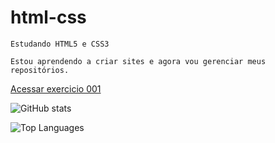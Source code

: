# html-css
    Estudando HTML5 e CSS3

    Estou aprendendo a criar sites e agora vou gerenciar meus repositórios.

<a href="https://lucasncosta.github.io/html-css/exercicios/ex001/index.html">Acessar exercicio 001</a>

![GitHub stats](https://github-readme-stats.vercel.app/api?username=lucasncosta&show_icons=true&theme=midnight-purple)

![Top Languages](https://github-readme-stats.vercel.app/api/top-langs/?username=lucasncosta&layout=compact&langs_count=16&theme=midnight-purple)
